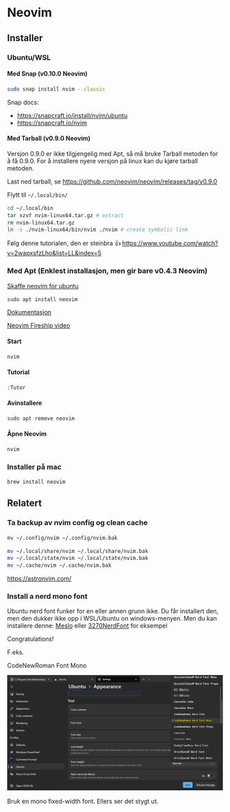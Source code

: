 # Neovim 

## Installer

### Ubuntu/WSL

#### Med Snap (v0.10.0 Neovim)

```bash
sudo snap install nvim --classic
```

Snap docs:

- https://snapcraft.io/install/nvim/ubuntu
- https://snapcraft.io/nvim

#### Med Tarball (v0.9.0 Neovim)

Versjon 0.9.0 er ikke tilgjengelig med Apt, så må bruke Tarball metoden for å få 0.9.0. For å installere nyere versjon på linux kan du kjøre tarball metoden.

Last ned tarball, se https://github.com/neovim/neovim/releases/tag/v0.9.0

Flytt til `~/.local/bin/`

```bash
cd ~/.local/bin
tar xzvf nvim-linux64.tar.gz # extract
rm nvim-linux64.tar.gz
ln -s ./nvim-linux64/bin/nvim ./nvim # create symbolic link
```

Følg denne tutorialen, den er steinbra :+1: https://www.youtube.com/watch?v=2wapxsfzLho&list=LL&index=5

### Med Apt (Enklest installasjon, men gir bare v0.4.3 Neovim)

[Skaffe neovim for ubuntu](https://github.com/neovim/neovim/wiki/Installing-Neovim#ubuntu)

```bash
sudo apt install neovim
```

[Dokumentasjon](https://neovim.io/doc/user/)

[Neovim Fireship video](https://www.youtube.com/watch?v=c4OyfL5o7DU)

#### Start

```bash
nvim
```

#### Tutorial

```bash
:Tutor
```

#### Avinstallere

```bash
sudo apt remove neovim
```

#### Åpne Neovim

```bash
nvim
```

### Installer på mac

```bash
brew install neovim
```

## Relatert

### Ta backup av nvim config og clean cache

```bash
mv ~/.config/nvim ~/.config/nvim.bak
```

```bash
mv ~/.local/share/nvim ~/.local/share/nvim.bak
mv ~/.local/state/nvim ~/.local/state/nvim.bak
mv ~/.cache/nvim ~/.cache/nvim.bak
```

https://astronvim.com/

### Install a nerd mono font

Ubuntu nerd font funker for en eller annen grunn ikke. Du får installert den, men den dukker ikke opp i WSL/Ubuntu on windows-menyen. 
Men du kan installere denne: [Meslo](https://github.com/romkatv/dotfiles-public/blob/master/.local/share/fonts/NerdFonts/MesloLGS%20NF%20Regular.ttf) 
eller [3270NerdFont](https://github.com/ryanoasis/nerd-fonts/blob/master/patched-fonts/3270/Regular/3270NerdFont-Regular.ttf) for eksempel

Congratulations!

F.eks.

CodeNewRoman Font Mono

![fontface](suitable-fontfamily.png)

Bruk en mono fixed-width font. Ellers ser det stygt ut.
